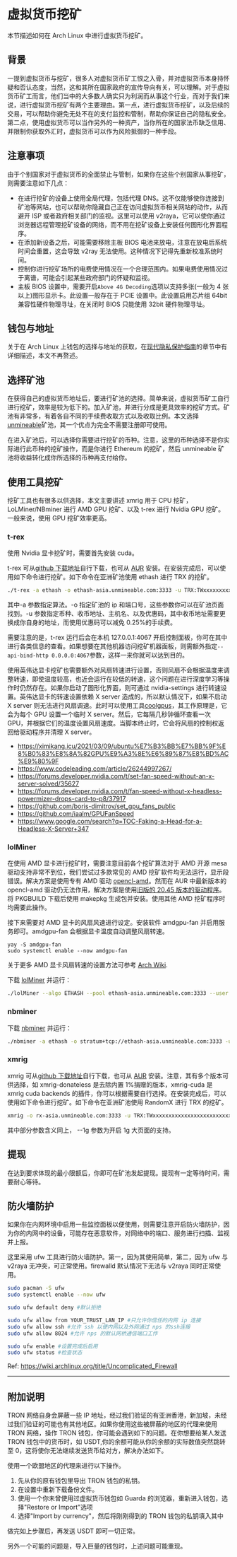 # 虚拟货币挖矿

本节描述如何在 Arch Linux 中进行虚拟货币挖矿。

## 背景

一提到虚拟货币与挖矿，很多人对虚拟货币矿工恨之入骨，并对虚拟货币本身持怀疑和否认态度，当然，这和其所在国家政府的宣传导向有关，可以理解。对于虚拟货币矿工而言，他们当中的大多数人确实只为利润而从事这个行业，而对于我们来说，进行虚拟货币挖矿有两个主要理由。第一点，进行虚拟货币挖矿，以及后续的交易，可以帮助你避免无处不在的支付监控和管制，帮助你保证自己的隐私安全。第二点，使用虚拟货币可以当作另外的一种资产，当你所在的国家法币缺乏信用、并限制你获取外汇时，虚拟货币可以作为风险抵御的一种手段。

## 注意事项

由于个别国家对于虚拟货币的全面禁止与管制，如果你在这些个别国家从事挖矿，则需要注意如下几点：

- 在进行挖矿的设备上使用全局代理，包括代理 DNS。这不仅能够使你连接到矿池等网站，也可以帮助你隐藏自己正在访问虚拟货币相关网站的动作，从而避开 ISP 或者政府相关部门的监视。这里可以使用 v2raya，它可以使你通过浏览器远程管理挖矿设备的网络，而不用在挖矿设备上安装任何图形化界面程序。
- 在添加新设备之后，可能需要移除主板 BIOS 电池来放电，注意在放电后系统时间会重置，这会导致 v2ray 无法使用。这种情况下记得先重新校准系统时间。
- 控制你进行挖矿场所的电费使用情况在一个合理范围内。如果电费使用情况过于离谱，可能会引起某些政府部门的怀疑和监视。
- 主板 BIOS 设置中，需要开启`Above 4G Decoding`选项以支持多张(一般为 4 张以上)图形显示卡。此设置一般存在于 PCIE 设置中。此设置启用芯片组 64bit 兼容性硬件物理寻址，在关闭时 BIOS 只能使用 32bit 硬件物理寻址。

## 钱包与地址

关于在 Arch Linux 上钱包的选择与地址的获取，在[现代隐私保护指南](https://archlinuxstudio.github.io/ModernSecurityProtectionGuide/#/anonymous_pay)的章节中有详细描述，本文不再赘述。

## 选择矿池

在获得自己的虚拟货币地址后，要进行矿池的选择。简单来说，虚拟货币矿工自行进行挖矿，效率是较为低下的。加入矿池，并进行分成是更具效率的挖矿方式。矿池有非常多，有着各自不同的手续费收取方式以及收取比例。本文选择[unmineable](https://unmineable.com/)矿池，其一个优点为完全不需要注册即可使用。

在进入矿池后，可以选择你需要进行挖矿的币种。注意，这里的币种选择不是你实际进行此币种的挖矿操作，而是你进行 Ethereum 的挖矿，然后 unmineable 矿池将收益转化成你所选择的币种再支付给你。

## 使用工具挖矿

挖矿工具也有很多以供选择，本文主要讲述 xmrig 用于 CPU 挖矿，LoLMiner/NBminer 进行 AMD GPU 挖矿、以及 t-rex 进行 Nvidia GPU 挖矿。一般来说，使用 GPU 挖矿效率更高。

### t-rex

使用 Nvidia 显卡挖矿时，需要首先安装 cuda。

t-rex 可从[github 下载地址](https://github.com/trexminer/T-Rex/releases)自行下载，也可从 [AUR](https://aur.archlinux.org/packages/trex-bin/) 安装。在安装完成后，可以使用如下命令进行挖矿。如下命令在亚洲矿池使用 ethash 进行 TRX 的挖矿。

```bash
./t-rex -a ethash -o ethash-asia.unmineable.com:3333 -u TRX:TWxxxxxxxxxxxxxxxxxxxxxxxxxxxxxxx.miner1#31ee-jt8k -p x
```

其中-a 参数指定算法。-o 指定矿池的 ip 和端口号，这些参数你可以在矿池页面找到。-u 参数指定币种、收币地址、主机名、以及优惠码，其中收币地址需要更换成你自身的地址，而使用优惠码可以减免 0.25%的手续费。

需要注意的是，t-rex 运行后会在本机 127.0.0.1:4067 开启控制面板，你可在其中进行各类信息的查看。如果想要在其他机器访问挖矿机器面板，则需额外指定`--api-bind-http 0.0.0.0:4067`参数，这样一来你就可以达到目的。

使用英伟达显卡挖矿也需要额外对风扇转速进行设置，否则风扇不会根据温度来调整转速，即使温度较高，也近会运行在较低的转速，这个问题在进行深度学习等操作时仍然存在。如果你启动了图形化界面，则可通过 nvidia-settings 进行转速设置。英伟达显卡的转速设置依赖 X server 造成的，所以默认情况下，如果不启动 X server 则无法进行风扇调速。此时可以使用工具[coolgpus](https://github.com/andyljones/coolgpus)，其工作原理是，它会为每个 GPU 设置一个临时 X server。然后，它每隔几秒钟循环查看一次 GPU，并根据它们的温度设置风扇速度。当脚本终止时，它会将风扇的控制权返回给驱动程序并清理 X server。

- https://ximikang.icu/2021/03/09/ubuntu%E7%B3%BB%E7%BB%9F%E8%B0%83%E8%8A%82GPU%E9%A3%8E%E6%89%87%E8%BD%AC%E9%80%9F
- https://www.codeleading.com/article/26244997267/
- https://forums.developer.nvidia.com/t/set-fan-speed-without-an-x-server-solved/35627
- https://forums.developer.nvidia.com/t/fan-speed-without-x-headless-powermizer-drops-card-to-p8/37917
- https://github.com/boris-dimitrov/set_gpu_fans_public
- https://github.com/iaalm/GPUFanSpeed
- https://www.google.com/search?q=TOC-Faking-a-Head-for-a-Headless-X-Server+347

### lolMiner

在使用 AMD 显卡进行挖矿时，需要注意目前各个挖矿算法对于 AMD 开源 mesa 驱动支持非常不到位，我们尝试过多款常见的 AMD 挖矿软件均无法运行，显示段错误。解决方案是使用专有 AMD 驱动 [opencl-amd](https://aur.archlinux.org/packages/opencl-amd/)。然而在 AUR 中最新版本的 opencl-amd 驱动仍无法作用，解决方案是使用[旧版的 20.45 版本的驱动程序](https://aur.archlinux.org/cgit/aur.git/plain/PKGBUILD?h=opencl-amd&id=99929da87153c0f36a2a9497c38221c12307ecfc)。将 PKGBUILD 下载后使用 makepkg 生成包并安装。使用其他 AMD 挖矿程序时均需要此操作。

接下来需要对 AMD 显卡的风扇风速进行设定。安装软件 amdgpu-fan 并启用服务即可。amdgpu-fan 会根据显卡温度自动调整风扇转速。

```
yay -S amdgpu-fan
sudo systemctl enable --now amdgpu-fan
```

关于更多 AMD 显卡风扇转速的设置方法可参考 [Arch Wiki](https://wiki.archlinux.org/title/fan_speed_control#AMDGPU_sysfs_fan_control).

下载 [lolMiner](https://github.com/Lolliedieb/lolMiner-releases) 并运行：

```bash
./lolMiner --algo ETHASH --pool ethash-asia.unmineable.com:3333 --user ETH:0xxxxxxxxxxxxxxxxxxxxxxxxxxxxxx.arcccc1#tosi-6k1y --ethstratum ETHPROXY pause --apihost 0.0.0.0  --apiport  2233
```

### nbminer

下载 [nbminer](https://github.com/NebuTech/NBMiner/releases) 并运行：

```bash
./nbminer -a ethash -o stratum+tcp://ethash-asia.unmineable.com:3333 -u ETH:0xxxxxxxxxxxxxxxxxxxxxxxxx.arcccc1#tosi-6k1y -log
```

### xmrig

xmrig 可从[github 下载地址](https://github.com/xmrig/xmrig/releases)自行下载，也可从 [AUR](https://aur.archlinux.org/packages/?O=0&SeB=nd&K=xmrig&outdated=&SB=n&SO=a&PP=50&do_Search=Go) 安装。注意，其有多个版本可供选择，如 xmrig-donateless 是去除内置 1%捐赠的版本，xmrig-cuda 是 xmrig cuda backends 的插件，你可以根据需要自行选择。在安装完成后，可以使用如下命令进行挖矿。如下命令在亚洲矿池使用 RandomX 进行 TRX 的挖矿。

```bash
xmrig -o rx-asia.unmineable.com:3333 -u TRX:TWxxxxxxxxxxxxxxxxxxxxxxxxxxxxxxx.miner2#31ee-jt8k -p x --1g
```

其中部分参数含义同上， --1g 参数为开启 1g 大页面的支持。

## 提现

在达到要求体现的最小限额后，你即可在矿池发起提现。提现有一定等待时间，需要耐心等待。

## 防火墙防护

如果你在内网环境中启用一些监控面板以便使用，则需要注意开启防火墙防护，因为你的内网中的设备，可能存在恶意软件，对网络中的端口、服务进行扫描、监视并上报。

这里采用 ufw 工具进行防火墙防护。第一，因为其使用简单，第二，因为 ufw 与 v2raya 无冲突，可正常使用。firewalld 默认情况下无法与 v2raya 同时正常使用。

```bash
sudo pacman -S ufw
sudo systemctl enable --now ufw

sudo ufw default deny #默认拒绝

sudo ufw allow from YOUR_TRUST_LAN_IP #只允许你信任的内网 ip 连接
sudo ufw allow ssh #允许 ssh 以便内网以及外网通过 nps 的ssh连接
sudo ufw allow 8024 #允许 nps 的默认网桥通信端口工作

sudo ufw enable #设置完成后启用
sudo ufw status #检查状态
```

Ref: https://wiki.archlinux.org/title/Uncomplicated_Firewall

---

## 附加说明

TRON 网络自身会屏蔽一些 IP 地址，经过我们验证的有亚洲香港，新加坡，未经过我们验证的可能也有其他地区。如果你使用这些被屏蔽的地区的代理来使用 TRON 网络，操作 TRON 钱包，你可能会遇到如下的问题。在你想要给某人发送 TRON 钱包中的货币时，如 USDT,你的余额可能从你的余额的实际数值突然跳转至 0，这将使你无法继续发送货币给对方，解决办法如下。

使用一个欧盟地区的代理来进行以下操作。

1. 先从你的原有钱包里导出 TRON 钱包的私钥。
2. 在设置中重新下载备份文件。
3. 使用一个你未曾使用过虚拟货币钱包如 Guarda 的浏览器，重新进入钱包，选择"Restore or Import"选项
4. 选择"Import by currency"，然后将刚刚得到的 TRON 钱包的私钥填入其中

做完如上步骤后，再发送 USDT 即可一切正常。

另外一个可能的问题是，导入巨量的钱包时，上述问题可能重现。
